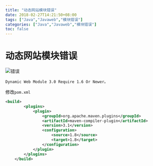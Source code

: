 ```yaml
---
title: "动态网站模块错误"
date: 2018-02-27T14:21:50+08:00
tags: ["Java","Javaweb","模块错误"]
categories: ["Java","Javaweb","模块错误"]
toc: false
---
```


# 动态网站模块错误

![错误](https://oss.lucoder.com/uploads/2018/02/27/201802272217.png)

```
Dynamic Web Module 3.0 Require 1.6 Or Newer。
```
修改`pom.xml`
```xml
<build>  
        <plugins>  
            <plugin>  
                <groupId>org.apache.maven.plugins</groupId>  
                <artifactId>maven-compiler-plugin</artifactId>  
                <version>3.1</version>  
                <configuration>  
                    <source>1.8</source>  
                    <target>1.8</target>  
                </configuration>  
            </plugin>  
        </plugins>  
    </build>
```